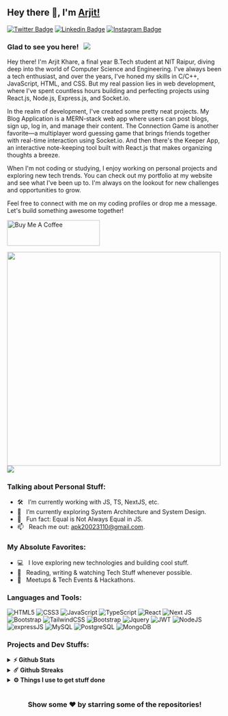 ## Hey there 👋, I'm [Arjit!](https://github.com/Arjit31)

[![Twitter Badge](https://img.shields.io/badge/-Twitter-00acee?style=flat-square&logo=Twitter&logoColor=white)](https://x.com/ArjitKhare31)
[![Linkedin Badge](https://img.shields.io/badge/-LinkedIn-0e76a8?style=flat-square&logo=Linkedin&logoColor=white)](https://www.linkedin.com/in/arjitkhare/)
[![Instagram Badge](https://img.shields.io/badge/-Instagram-e4405f?style=flat-square&logo=Instagram&logoColor=white)](https://www.instagram.com/arjit_ak/)

### Glad to see you here! &nbsp; ![](https://visitor-badge.glitch.me/badge?page_id=iampavangandhi.iampavangandhi&style=flat-square&color=0088cc)

Hey there! I'm Arjit Khare, a final year B.Tech student at NIT Raipur, diving deep into the world of Computer Science and Engineering. I've always been a tech enthusiast, and over the years, I've honed my skills in C/C++, JavaScript, HTML, and CSS. But my real passion lies in web development, where I've spent countless hours building and perfecting projects using React.js, Node.js, Express.js, and Socket.io.

In the realm of development, I've created some pretty neat projects. My Blog Application is a MERN-stack web app where users can post blogs, sign up, log in, and manage their content. The Connection Game is another favorite—a multiplayer word guessing game that brings friends together with real-time interaction using Socket.io. And then there's the Keeper App, an interactive note-keeping tool built with React.js that makes organizing thoughts a breeze.

When I'm not coding or studying, I enjoy working on personal projects and exploring new tech trends. You can check out my portfolio at my website and see what I've been up to. I'm always on the lookout for new challenges and opportunities to grow.

Feel free to connect with me on my coding profiles or drop me a message. Let's build something awesome together!

<a href="https://www.buymeacoffee.com/iampavangandhi" target="_blank"><img src="https://cdn.buymeacoffee.com/buttons/v2/default-yellow.png" alt="Buy Me A Coffee" height="60px" width="217px" ></a>

<img width="500" src="https://media1.giphy.com/media/13HgwGsXF0aiGY/giphy.gif" />
<br/>
<img src="https://readme-typing-svg.herokuapp.com/?color=016EEA&height=18&width=300&vCenter=true&lines=Arjit+Khare;Full+stack+Dev;Web+Developer;Competetive+Programmer" />

### Talking about Personal Stuff:

- 🛠 &nbsp; I’m currently working with JS, TS, NextJS, etc.
- 🚀 &nbsp; I’m currently exploring System Architecture and System Design.
- 👾 &nbsp; Fun fact: Equal is Not Always Equal in JS.
- 📫 &nbsp; Reach me out: apk20023110@gmail.com.

### My Absolute Favorites:

- 💻 &nbsp; I love exploring new technologies and building cool stuff.
- 📰 &nbsp; Reading, writing & watching Tech Stuff whenever possible.
- 🍕 &nbsp; Meetups & Tech Events & Hackathons.

### Languages and Tools:

![HTML5](https://img.shields.io/badge/html5-%23E34F26.svg?style=for-the-badge&logo=html5&logoColor=white)
![CSS3](https://img.shields.io/badge/css3-%231572B6.svg?style=for-the-badge&logo=css3&logoColor=white)
![JavaScript](https://img.shields.io/badge/javascript-%23323330.svg?style=for-the-badge&logo=javascript&logoColor=%23F7DF1E)
![TypeScript](https://img.shields.io/badge/typescript-%23007ACC.svg?style=for-the-badge&logo=typescript&logoColor=white)
![React](https://img.shields.io/badge/react-%2320232a.svg?style=for-the-badge&logo=react&logoColor=%2361DAFB)
![Next JS](https://img.shields.io/badge/Next-black?style=for-the-badge&logo=next.js&logoColor=white)
![Bootstrap](https://img.shields.io/badge/bootstrap-%238511FA.svg?style=for-the-badge&logo=bootstrap&logoColor=white)
![TailwindCSS](https://img.shields.io/badge/Tailwind_CSS-38B2AC?style=for-the-badge&logo=tailwind-css&logoColor=white)
![Bootstrap](https://img.shields.io/badge/Bootstrap-563D7C?style=for-the-badge&logo=bootstrap&logoColor=white)
![Jquery](https://img.shields.io/badge/jQuery-0769AD?style=for-the-badge&logo=jquery&logoColor=white)
![JWT](https://img.shields.io/badge/json%20web%20tokens-323330?style=for-the-badge&logo=json-web-tokens&logoColor=pink)
![NodeJS](https://img.shields.io/badge/node.js-6DA55F?style=for-the-badge&logo=node.js&logoColor=white)
![expressJS](https://img.shields.io/badge/Express.js-404D59?style=for-the-badge)
![MySQL](https://img.shields.io/badge/MySQL-00000F?style=for-the-badge&logo=mysql&logoColor=white)
![PostgreSQL](https://img.shields.io/badge/PostgreSQL-316192?style=for-the-badge&logo=postgresql&logoColor=white)
![MongoDB](https://img.shields.io/badge/MongoDB-4EA94B?style=for-the-badge&logo=mongodb&logoColor=white)


### Projects and Dev Stuffs:

<details>
  <summary><b>⚡ Github Stats</b></summary>

  <br />
  <img height="180em" src="https://github-readme-stats.vercel.app/api?username=Arjit31&show_icons=true&hide_border=true&&count_private=true&include_all_commits=true" />
  <img height="180em" src="https://github-readme-stats.vercel.app/api/top-langs/?username=Arjit31&exclude_repo=KNN-Image-Classification&show_icons=true&hide_border=true&layout=compact&langs_count=8"/>
</details>

<details>
  <summary><b>☄️ Github Streaks</b></summary>

  <br />
  <img height="180em" src="https://github-readme-streak-stats.herokuapp.com/?user=Arjit31&hide_border=true" />
</details>

<details>
  <br />
  <summary><b>⚙️ Things I use to get stuff done</b></summary>
  	<ul>
  	    <li><b>OS:</b> MacOS 13 Ventura</li>
	    <li><b>Laptop: </b> Macbook Air M1</li>
  	    <li><b>Browser: </b> Chrome & Safari</li>
	    <li><b>Terminal: </b> ZSH: Oh My Zsh (PowerLevel10k)</li>
	    <li><b>Code Editor:</b> VSCode - The best editor out there</li>
 	    <li><b>Other Tools:</b> Postman, Notion, Bitwarden and Raindrop</li>
	    <li><b>To Stay Updated:</b> Twitter, Product Hunt and Hacker News</li>
	</ul>
</details>

#

<div align="center">

### Show some ❤️ by starring some of the repositories!

</div>
